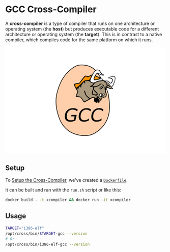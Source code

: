 # GCC Cross-Compiler

A **cross-compiler** is a type of compiler that runs on one architecture or operating system (the **host**) but produces executable code for a different architecture or operating system (the **target**). This is in contrast to a native compiler, which compiles code for the same platform on which it runs.

[![GCC compiler](../docs/media/gcc.png)](../xcompiler/README.md)

## Setup

To [Setup the Cross-Compiler](https://wiki.osdev.org/GCC_Cross-Compiler), we've created a [`Dockerfile`](Dockerfile).

It can be built and ran with the `run.sh` script or like this:

```bash
docker build . -t xcompiler && docker run -it xcompiler
```

## Usage

```bash
TARGET="i386-elf"
/opt/cross/bin/$TARGET-gcc --version
# Or
/opt/cross/bin/i386-elf-gcc --version
```
